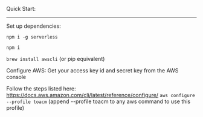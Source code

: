 Quick Start:

---

Set up dependencies:

`npm i -g serverless`

`npm i`

`brew install awscli` (or pip equivalent)

Configure AWS:
Get your access key id and secret key from the AWS console

Follow the steps listed here: https://docs.aws.amazon.com/cli/latest/reference/configure/
`aws configure --profile toacm` (append --profile toacm to any aws command to use this profile)
